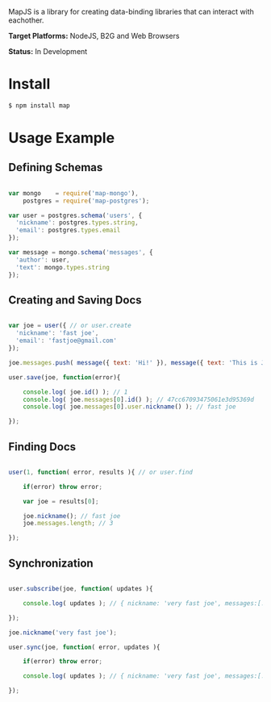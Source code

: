 MapJS is a library for creating data-binding libraries that can interact with eachother.

**Target Platforms:** NodeJS, B2G and Web Browsers

**Status:** In Development 

# Install

```bash
$ npm install map
``` 

# Usage Example

## Defining Schemas

```js

var mongo    = require('map-mongo'),
    postgres = require('map-postgres');

var user = postgres.schema('users', {
  'nickname': postgres.types.string,
  'email': postgres.types.email
});

var message = mongo.schema('messages', {
  'author': user,
  'text': mongo.types.string
});

```

## Creating and Saving Docs

```js

var joe = user({ // or user.create
  'nickname': 'fast joe',
  'email': 'fastjoe@gmail.com'
});

joe.messages.push( message({ text: 'Hi!' }), message({ text: 'This is Joe.' }), message({ text: 'I\'m from TX.' }) );

user.save(joe, function(error){

    console.log( joe.id() ); // 1
    console.log( joe.messages[0].id() ); // 47cc67093475061e3d95369d
    console.log( joe.messages[0].user.nickname() ); // fast joe

});

```

## Finding Docs

```js

user(1, function( error, results ){ // or user.find

    if(error) throw error;

    var joe = results[0];

    joe.nickname(); // fast joe
    joe.messages.length; // 3

});

```

## Synchronization

```js

user.subscribe(joe, function( updates ){

    console.log( updates ); // { nickname: 'very fast joe', messages:[...] } 

});

joe.nickname('very fast joe');

user.sync(joe, function( error, updates ){

    if(error) throw error;

    console.log( updates ); // { nickname: 'very fast joe', messages:[...] } 

});

```
